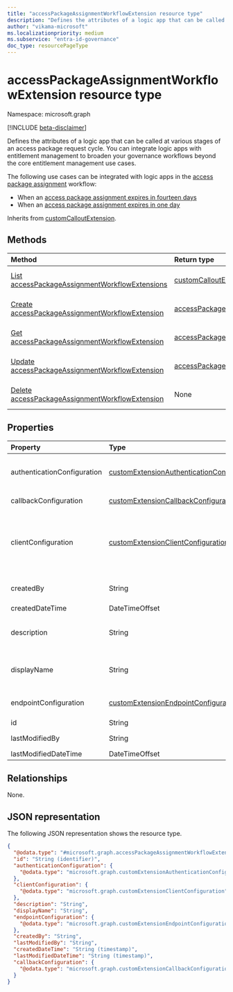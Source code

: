 ```yaml
---
title: "accessPackageAssignmentWorkflowExtension resource type"
description: "Defines the attributes of a logic app that can be called at various stages of an access package assignment cycle."
author: "vikama-microsoft"
ms.localizationpriority: medium
ms.subservice: "entra-id-governance"
doc_type: resourcePageType
---
```


# accessPackageAssignmentWorkflowExtension resource type

Namespace: microsoft.graph

[!INCLUDE [beta-disclaimer](../../includes/beta-disclaimer.md)]

Defines the attributes of a logic app that can be called at various stages of an access package request cycle. You can integrate logic apps with entitlement management to broaden your governance workflows beyond the core entitlement management use cases. 

The following use cases can be integrated with logic apps in the [access package assignment](accesspackageassignment.md) workflow:
- When an [access package assignment expires in fourteen days](accesspackageassignment.md)
- When an [access package assignment expires in one day](accesspackageassignment.md)

Inherits from [customCalloutExtension](../resources/customcalloutextension.md).

## Methods
|Method|Return type|Description|
|:---|:---|:---|
|[List accessPackageAssignmentWorkflowExtensions](../api/accesspackagecatalog-list-accesspackagecustomworkflowextensions.md)|[customCalloutExtension](../resources/accesspackageassignmentworkflowextension.md) collection|Get a list of the [accessPackageAssignmentWorkflowExtension](../resources/accesspackageassignmentworkflowextension.md) objects and their properties.|
|[Create accessPackageAssignmentWorkflowExtension](../api/accesspackagecatalog-post-accesspackagecustomworkflowextensions.md)|[accessPackageAssignmentWorkflowExtension](../resources/accesspackageassignmentworkflowextension.md)|Create a new [accessPackageAssignmentWorkflowExtension](../resources/accesspackageassignmentworkflowextension.md) object.|
|[Get accessPackageAssignmentWorkflowExtension](../api/accesspackageassignmentworkflowextension-get.md)|[accessPackageAssignmentWorkflowExtension](../resources/accesspackageassignmentworkflowextension.md)|Read the properties and relationships of an [accessPackageAssignmentWorkflowExtension](../resources/accesspackageassignmentworkflowextension.md) object.|
|[Update accessPackageAssignmentWorkflowExtension](../api/accesspackageassignmentworkflowextension-update.md)|[accessPackageAssignmentWorkflowExtension](../resources/accesspackageassignmentworkflowextension.md)|Update the properties of an [accessPackageAssignmentWorkflowExtension](../resources/accesspackageassignmentworkflowextension.md) object.|
|[Delete accessPackageAssignmentWorkflowExtension](../api/accesspackageassignmentworkflowextension-delete.md)|None|Delete an [accessPackageAssignmentWorkflowExtension](../resources/accesspackageassignmentworkflowextension.md) object.|

## Properties
|Property|Type|Description|
|:---|:---|:---|
|authenticationConfiguration|[customExtensionAuthenticationConfiguration](../resources/customextensionauthenticationconfiguration.md)|Configuration for securing the API call to the logic app. For example, using OAuth client credentials flow. Inherited from [customCalloutExtension](../resources/customcalloutextension.md).|
|callbackConfiguration|[customExtensionCallbackConfiguration](../resources/customextensioncallbackconfiguration.md)|The callback configuration for a custom extension.|
|clientConfiguration|[customExtensionClientConfiguration](../resources/customextensionclientconfiguration.md)| HTTP connection settings that define how long Microsoft Entra ID can wait for a connection to a logic app, how many times you can retry a timed-out connection and the exception scenarios when retries are allowed. Inherited from [customCalloutExtension](../resources/customcalloutextension.md).|
|createdBy|String|The userPrincipalName of the user or identity of the subject that created this resource. Read-only.|
|createdDateTime|DateTimeOffset|When the entity was created.|
|description|String|Description for the customAccessPackageWorkflowExtension object. Inherited from [customCalloutExtension](../resources/customcalloutextension.md).|
|displayName|String|Display name for the customAccessPackageWorkflowExtension object. Inherited from [customCalloutExtension](../resources/customcalloutextension.md).|
|endpointConfiguration|[customExtensionEndpointConfiguration](../resources/customextensionendpointconfiguration.md)|The type and details for configuring the endpoint to call the logic app's workflow. Inherited from [customCalloutExtension](../resources/customcalloutextension.md).|
|id|String|Read-only.|
|lastModifiedBy|String|The userPrincipalName of the identity that last modified the entity. |
|lastModifiedDateTime|DateTimeOffset|When the entity was last modified.|

## Relationships
None.

## JSON representation
The following JSON representation shows the resource type.
<!-- {
  "blockType": "resource",
  "keyProperty": "id",
  "@odata.type": "microsoft.graph.accessPackageAssignmentWorkflowExtension",
  "baseType": "microsoft.graph.customCalloutExtension",
  "openType": false
}
-->
``` json
{
  "@odata.type": "#microsoft.graph.accessPackageAssignmentWorkflowExtension",
  "id": "String (identifier)",
  "authenticationConfiguration": {
    "@odata.type": "microsoft.graph.customExtensionAuthenticationConfiguration"
  },
  "clientConfiguration": {
    "@odata.type": "microsoft.graph.customExtensionClientConfiguration"
  },
  "description": "String",
  "displayName": "String",
  "endpointConfiguration": {
    "@odata.type": "microsoft.graph.customExtensionEndpointConfiguration"
  },
  "createdBy": "String",
  "lastModifiedBy": "String",
  "createdDateTime": "String (timestamp)",
  "lastModifiedDateTime": "String (timestamp)",
  "callbackConfiguration": {
    "@odata.type": "microsoft.graph.customExtensionCallbackConfiguration"
  }
}
```

